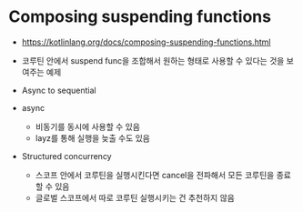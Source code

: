 
# Composing suspending functions
- https://kotlinlang.org/docs/composing-suspending-functions.html

- 코루틴 안에서 suspend func을 조합해서 원하는 형태로 사용할 수 있다는 것을 보여주는 예제


- Async to sequential

- async
  - 비동기를 동시에 사용할 수 있음
  - layz를 통해 실행을 늦출 수도 있음

- Structured concurrency
  - 스코프 안에서 코루틴을 실행시킨다면 cancel을 전파해서 모든 코루틴을 종료할 수 있음
  - 글로벌 스코프에서 따로 코루틴 실행시키는 건 추천하지 않음
